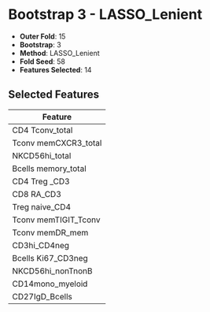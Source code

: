 # Bootstrap 3 - LASSO_Lenient

- **Outer Fold**: 15
- **Bootstrap**: 3
- **Method**: LASSO_Lenient
- **Fold Seed**: 58
- **Features Selected**: 14

## Selected Features

| Feature |
|---------|
| CD4 Tconv_total |
| Tconv memCXCR3_total |
| NKCD56hi_total |
| Bcells memory_total |
| CD4 Treg _CD3 |
| CD8 RA_CD3 |
| Treg naive_CD4 |
| Tconv memTIGIT_Tconv |
| Tconv memDR_mem |
| CD3hi_CD4neg |
| Bcells Ki67_CD3neg |
| NKCD56hi_nonTnonB |
| CD14mono_myeloid |
| CD27IgD_Bcells |
